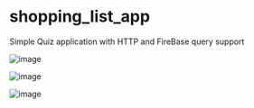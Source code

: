 # shopping_list_app

Simple Quiz application with HTTP and FireBase query support

![image](https://github.com/0plek/shopping_list/assets/144955901/57a254f9-b12e-4968-a8dc-d9bbdb590e20)

![image](https://github.com/0plek/shopping_list/assets/144955901/c7c079f8-ce90-4409-a5eb-4994fe87cbb9)

![image](https://github.com/0plek/shopping_list/assets/144955901/8a164f74-4d86-4679-ad63-c68d7e480bae)

